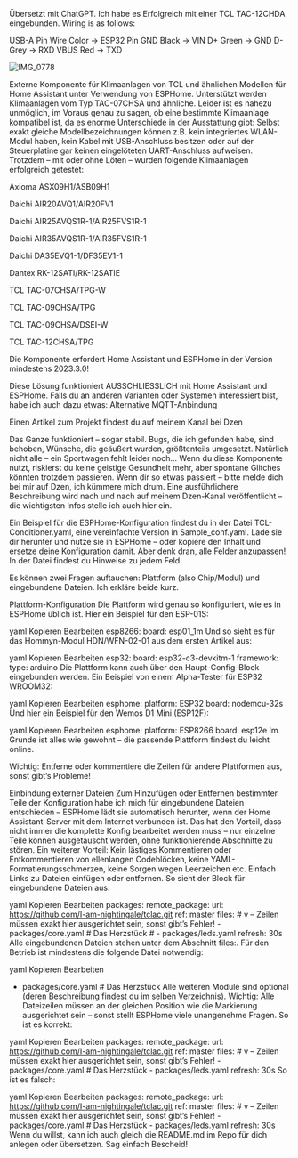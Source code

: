 Übersetzt mit ChatGPT. Ich habe es Erfolgreich mit einer TCL TAC-12CHDA eingebunden.
Wiring is as follows:

USB-A Pin	Wire Color	→	ESP32 Pin
GND	Black	→	VIN
D+	Green	→	GND
D-	Grey	→	RXD
VBUS	Red	→	TXD

![IMG_0778](https://github.com/user-attachments/assets/9b674e06-41ca-4bcf-b09b-691a5fbd8545)






Externe Komponente für Klimaanlagen von TCL und ähnlichen Modellen für Home Assistant unter Verwendung von ESPHome.
Unterstützt werden Klimaanlagen vom Typ TAC-07CHSA und ähnliche. Leider ist es nahezu unmöglich, im Voraus genau zu sagen, ob eine bestimmte Klimaanlage kompatibel ist, da es enorme Unterschiede in der Ausstattung gibt: Selbst exakt gleiche Modellbezeichnungen können z.B. kein integriertes WLAN-Modul haben, kein Kabel mit USB-Anschluss besitzen oder auf der Steuerplatine gar keinen eingelöteten UART-Anschluss aufweisen.
Trotzdem – mit oder ohne Löten – wurden folgende Klimaanlagen erfolgreich getestet:

Axioma ASX09H1/ASB09H1

Daichi AIR20AVQ1/AIR20FV1

Daichi AIR25AVQS1R-1/AIR25FVS1R-1

Daichi AIR35AVQS1R-1/AIR35FVS1R-1

Daichi DA35EVQ1-1/DF35EV1-1

Dantex RK-12SATI/RK-12SATIE

TCL TAC-07CHSA/TPG-W

TCL TAC-09CHSA/TPG

TCL TAC-09CHSA/DSEI-W

TCL TAC-12CHSA/TPG

Die Komponente erfordert Home Assistant und ESPHome in der Version mindestens 2023.3.0!

Diese Lösung funktioniert AUSSCHLIESSLICH mit Home Assistant und ESPHome. Falls du an anderen Varianten oder Systemen interessiert bist, habe ich auch dazu etwas:
Alternative MQTT-Anbindung

Einen Artikel zum Projekt findest du auf meinem Kanal bei Dzen

Das Ganze funktioniert – sogar stabil. Bugs, die ich gefunden habe, sind behoben, Wünsche, die geäußert wurden, größtenteils umgesetzt. Natürlich nicht alle – ein Sportwagen fehlt leider noch...
Wenn du diese Komponente nutzt, riskierst du keine geistige Gesundheit mehr, aber spontane Glitches könnten trotzdem passieren. Wenn dir so etwas passiert – bitte melde dich bei mir auf Dzen, ich kümmere mich drum.
Eine ausführlichere Beschreibung wird nach und nach auf meinem Dzen-Kanal veröffentlicht – die wichtigsten Infos stelle ich auch hier ein.

Ein Beispiel für die ESPHome-Konfiguration findest du in der Datei TCL-Conditioner.yaml, eine vereinfachte Version in Sample_conf.yaml. Lade sie dir herunter und nutze sie in ESPHome – oder kopiere den Inhalt und ersetze deine Konfiguration damit. Aber denk dran, alle Felder anzupassen! In der Datei findest du Hinweise zu jedem Feld.

Es können zwei Fragen auftauchen: Plattform (also Chip/Modul) und eingebundene Dateien. Ich erkläre beide kurz.

Plattform-Konfiguration
Die Plattform wird genau so konfiguriert, wie es in ESPHome üblich ist. Hier ein Beispiel für den ESP-01S:

yaml
Kopieren
Bearbeiten
esp8266:
  board: esp01_1m
Und so sieht es für das Hommyn-Modul HDN/WFN-02-01 aus dem ersten Artikel aus:

yaml
Kopieren
Bearbeiten
esp32:
  board: esp32-c3-devkitm-1
  framework:
    type: arduino
Die Plattform kann auch über den Haupt-Config-Block eingebunden werden. Ein Beispiel von einem Alpha-Tester für ESP32 WROOM32:

yaml
Kopieren
Bearbeiten
esphome:
  platform: ESP32
  board: nodemcu-32s
Und hier ein Beispiel für den Wemos D1 Mini (ESP12F):

yaml
Kopieren
Bearbeiten
esphome:
  platform: ESP8266
  board: esp12e
Im Grunde ist alles wie gewohnt – die passende Plattform findest du leicht online.

Wichtig: Entferne oder kommentiere die Zeilen für andere Plattformen aus, sonst gibt’s Probleme!

Einbindung externer Dateien
Zum Hinzufügen oder Entfernen bestimmter Teile der Konfiguration habe ich mich für eingebundene Dateien entschieden – ESPHome lädt sie automatisch herunter, wenn der Home Assistant-Server mit dem Internet verbunden ist.
Das hat den Vorteil, dass nicht immer die komplette Konfig bearbeitet werden muss – nur einzelne Teile können ausgetauscht werden, ohne funktionierende Abschnitte zu stören.
Ein weiterer Vorteil: Kein lästiges Kommentieren oder Entkommentieren von ellenlangen Codeblöcken, keine YAML-Formatierungsschmerzen, keine Sorgen wegen Leerzeichen etc. Einfach Links zu Dateien einfügen oder entfernen.
So sieht der Block für eingebundene Dateien aus:

yaml
Kopieren
Bearbeiten
packages:
  remote_package:
    url: https://github.com/I-am-nightingale/tclac.git
    ref: master
    files:
    # v – Zeilen müssen exakt hier ausgerichtet sein, sonst gibt’s Fehler!
      - packages/core.yaml # Das Herzstück
      # - packages/leds.yaml
    refresh: 30s
Alle eingebundenen Dateien stehen unter dem Abschnitt files:. Für den Betrieb ist mindestens die folgende Datei notwendig:

yaml
Kopieren
Bearbeiten
- packages/core.yaml # Das Herzstück
Alle weiteren Module sind optional (deren Beschreibung findest du im selben Verzeichnis).
Wichtig: Alle Dateizeilen müssen an der gleichen Position wie die Markierung ausgerichtet sein – sonst stellt ESPHome viele unangenehme Fragen.
So ist es korrekt:

yaml
Kopieren
Bearbeiten
packages:
  remote_package:
    url: https://github.com/I-am-nightingale/tclac.git
    ref: master
    files:
    # v – Zeilen müssen exakt hier ausgerichtet sein, sonst gibt’s Fehler!
      - packages/core.yaml # Das Herzstück
      - packages/leds.yaml
    refresh: 30s
So ist es falsch:

yaml
Kopieren
Bearbeiten
packages:
  remote_package:
    url: https://github.com/I-am-nightingale/tclac.git
    ref: master
    files:
    # v – Zeilen müssen exakt hier ausgerichtet sein, sonst gibt’s Fehler!
      - packages/core.yaml # Das Herzstück
        - packages/leds.yaml
    refresh: 30s
Wenn du willst, kann ich auch gleich die README.md im Repo für dich anlegen oder übersetzen. Sag einfach Bescheid!








